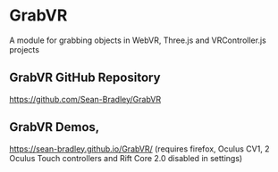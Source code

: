 # GrabVR
A module for grabbing objects in WebVR, Three.js and VRController.js projects

## GrabVR GitHub Repository
https://github.com/Sean-Bradley/GrabVR

## GrabVR Demos,
https://sean-bradley.github.io/GrabVR/ 
(requires firefox, Oculus CV1, 2 Oculus Touch controllers and Rift Core 2.0 disabled in settings)

